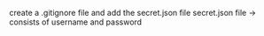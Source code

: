 create a .gitignore file and add the secret.json file
secret.json file -> consists of username and password